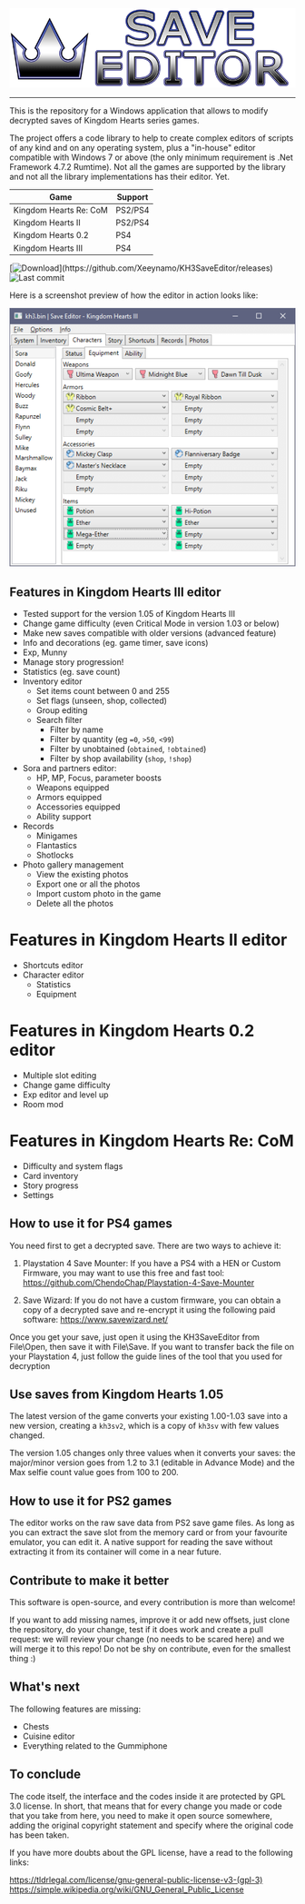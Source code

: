 ![Kingdom Hearts III Save Editor](docs/banner.png)

---

This is the repository for a Windows application that allows to modify decrypted saves of Kingdom Hearts series games.

The project offers a code library to help to create complex editors of scripts of any kind and on any operating system, plus a "in-house" editor compatible with Windows 7 or above (the only minimum requirement is .Net Framework 4.7.2 Rumtime). Not all the games are supported by the library and not all the library implementations has their editor. Yet.

| Game                   | Support |
|------------------------| --------|
| Kingdom Hearts Re: CoM | PS2/PS4 |
| Kingdom Hearts II      | PS2/PS4 |
| Kingdom Hearts 0.2     | PS4     |
| Kingdom Hearts III     | PS4     |

[![Download](https://img.shields.io/github/downloads/xeeynamo/kh3saveeditor/total.svg?)](https://github.com/Xeeynamo/KH3SaveEditor/releases)
![Last commit](https://img.shields.io/github/last-commit/xeeynamo/kh3saveeditor.svg?style=flat-square)


Here is a screenshot preview of how the editor in action looks like:

![demo](docs/demo1.png)

## Features in Kingdom Hearts III editor

* Tested support for the version 1.05 of Kingdom Hearts III
* Change game difficulty (even Critical Mode in version 1.03 or below)
* Make new saves compatible with older versions (advanced feature)
* Info and decorations (eg. game timer, save icons)
* Exp, Munny
* Manage story progression!
* Statistics (eg. save count)
* Inventory editor
    * Set items count between 0 and 255
    * Set flags (unseen, shop, collected)
    * Group editing
    * Search filter
        * Filter by name
        * Filter by quantity (eg `=0`, `>50`, `<99`)
        * Filter by unobtained (`obtained`, `!obtained`)
        * Filter by shop availability (`shop`, `!shop`)
* Sora and partners editor:
    * HP, MP, Focus, parameter boosts
    * Weapons equipped
    * Armors equipped
    * Accessories equipped
	* Ability support
* Records
    * Minigames
    * Flantastics
    * Shotlocks
* Photo gallery management
    * View the existing photos
    * Export one or all the photos
    * Import custom photo in the game
    * Delete all the photos
    
# Features in Kingdom Hearts II editor

* Shortcuts editor
* Character editor
    * Statistics
    * Equipment
    
# Features in Kingdom Hearts 0.2 editor

* Multiple slot editing
* Change game difficulty
* Exp editor and level up
* Room mod
    
# Features in Kingdom Hearts Re: CoM

* Difficulty and system flags
* Card inventory
* Story progress
* Settings


## How to use it for PS4 games

You need first to get a decrypted save. There are two ways to achieve it:

1) Playstation 4 Save Mounter: If you have a PS4 with a HEN or Custom Firmware, you may want to use this free and fast tool: https://github.com/ChendoChap/Playstation-4-Save-Mounter

2) Save Wizard: If you do not have a custom firmware, you can obtain a copy of a decrypted save and re-encrypt it using the following paid software: https://www.savewizard.net/

Once you get your save, just open it using the KH3SaveEditor from File\Open, then save it with File\Save. If you want to transfer back the file on your Playstation 4, just follow the guide lines of the tool that you used for decryption

## Use saves from Kingdom Hearts 1.05

The latest version of the game converts your existing 1.00-1.03 save into a new version, creating a `kh3sv2`, which is a copy of `kh3sv` with few values changed.

The version 1.05 changes only three values when it converts your saves: the major/minor version goes from 1.2 to 3.1 (editable in Advance Mode) and the Max selfie count value goes from 100 to 200.

## How to use it for PS2 games

The editor works on the raw save data from PS2 save game files. As long as you can extract the save slot from the memory card or from your favourite emulator, you can edit it. A native support for reading the save without extracting it from its container will come in a near future.

## Contribute to make it better

This software is open-source, and every contribution is more than welcome!

If you want to add missing names, improve it or add new offsets, just clone the repository, do your change, test if it does work and create a pull request: we will review your change (no needs to be scared here) and we will merge it to this repo! Do not be shy on contribute, even for the smallest thing :)

## What's next

The following features are missing:
* Chests
* Cuisine editor
* Everything related to the Gummiphone

## To conclude

The code itself, the interface and the codes inside it are protected by GPL 3.0 license. In short, that means that for every change you made or code that you take from here, you need to make it open source somewhere, adding the original copyright statement and specify where the original code has been taken.

If you have more doubts about the GPL license, have a read to the following links:

https://tldrlegal.com/license/gnu-general-public-license-v3-(gpl-3)
https://simple.wikipedia.org/wiki/GNU_General_Public_License
